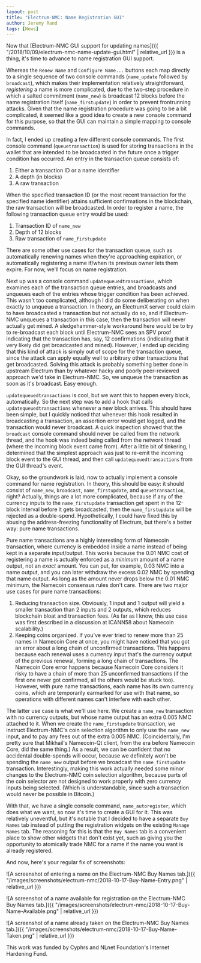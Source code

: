 ```yaml
---
layout: post
title: "Electrum-NMC: Name Registration GUI"
author: Jeremy Rand
tags: [News]
---
```


Now that [Electrum-NMC GUI support for updating names]({{ "/2018/10/09/electrum-nmc-name-update-gui.html" | relative_url }}) is a thing, it's time to advance to name registration GUI support.

Whereas the `Renew Name` and `Configure Name...` buttons each map directly to a single sequence of two console commands (`name_update` followed by `broadcast`), which makes their implementation relatively straightforward, *registering* a name is more complicated, due to the two-step procedure in which a salted commitment (`name_new`) is broadcast 12 blocks before the name registration itself (`name_firstupdate`) in order to prevent frontrunning attacks.  Given that the name registration procedure was going to be a bit complicated, it seemed like a good idea to create a new console command for this purpose, so that the GUI can maintain a simple mapping to console commands.

In fact, I ended up creating a few different console commands.  The first console command (`queuetransaction`) is used for storing transactions in the wallet that are intended to be broadcasted in the future once a trigger condition has occurred.  An entry in the transaction queue consists of:

1. Either a transaction ID or a name identifier
2. A depth (in blocks)
3. A raw transaction

When the specified transaction ID (or the most recent transaction for the specified name identifier) attains sufficient confirmations in the blockchain, the raw transaction will be broadcasted.  In order to register a name, the following transaction queue entry would be used:

1. Transaction ID of `name_new`
2. Depth of 12 blocks
3. Raw transaction of `name_firstupdate`

There are some other use cases for the transaction queue, such as automatically renewing names when they're approaching expiration, or automatically registering a name if/when its previous owner lets them expire.  For now, we'll focus on name registration.

Next up was a console command `updatequeuedtransactions`, which examines each of the transaction queue entries, and broadcasts and unqueues each of the entries whose trigger condition has been achieved.  This wasn't too complicated, although I did do some deliberating on when exactly to unqueue a transaction.  In theory, an ElectrumX server could claim to have broadcasted a transaction but not actually do so, and if Electrum-NMC unqueues a transaction in this case, then the transaction will never actually get mined.  A sledgehammer-style workaround here would be to try to re-broadcast each block until Electrum-NMC sees an SPV proof indicating that the transaction has, say, 12 confirmations (indicating that it very likely did get broadcasted and mined).  However, I ended up deciding that this kind of attack is simply out of scope for the transaction queue, since the attack can apply equally well to arbitrary other transactions that get broadcasted.  Solving this attack is probably something better done in upstream Electrum than by whatever hacky and poorly peer-reviewed approach we'd take in Electrum-NMC.  So, we unqueue the transaction as soon as it's broadcast.  Easy enough.

`updatequeuedtransactions` is cool, but we want this to happen every block, automatically.  So the next step was to add a hook that calls `updatequeuedtransactions` whenever a new block arrives.  This should have been simple, but I quickly noticed that whenever this hook resulted in broadcasting a transaction, an assertion error would get logged, and the transaction would never broadcast.  A quick inspection showed that the `broadcast` console command should never be called from the network thread, and the hook was indeed being called from the network thread (where the incoming block event came from).  After a little bit of tinkering, I determined that the simplest approach was just to re-emit the incoming block event to the GUI thread, and then call `updatequeuedtransactions` from the GUI thread's event.

Okay, so the groundwork is laid, now to actually implement a console command for name registration.  In theory, this should be easy: it should consist of `name_new`, `broadcast`, `name_firstupdate`, and `queuetransaction`, right?  Actually, things are a lot more complicated, because if any of the currency inputs to the `name_firstupdate` transaction get spent in the 12-block interval before it gets broadcasted, then the `name_firstupdate` will be rejected as a double-spend.  Hypothetically, I could have fixed this by abusing the address-freezing functionality of Electrum, but there's a better way: pure name transactions.

Pure name transactions are a highly interesting form of Namecoin transaction, where currency is embedded inside a name instead of being kept in a separate input/output.  This works because the 0.01 NMC cost of registering a name is actually enforced as a *minimum* amount of a name output, not an *exact* amount.  You can put, for example, 0.03 NMC into a name output, and you can later withdraw the excess 0.02 NMC by spending that name output.  As long as the amount never drops below the 0.01 NMC minimum, the Namecoin consensus rules don't care.  There are two major use cases for pure name transactions:

1. Reducing transaction size.  Obviously, 1 input and 1 output will yield a smaller transaction than 2 inputs and 2 outputs, which reduces blockchain bloat and transaction fees.  (As far as I know, this use case was first described in a discussion at ICANN58 about Namecoin scalability.)
2. Keeping coins organized.  If you've ever tried to renew more than 25 names in Namecoin Core at once, you might have noticed that you got an error about a long chain of unconfirmed transactions.  This happens because each renewal uses a currency input that's the currency output of the previous renewal, forming a long chain of transactions.  The Namecoin Core error happens because Namecoin Core considers it risky to have a chain of more than 25 unconfirmed transactions (if the first one never got confirmed, all the others would be stuck too).  However, with pure name transactions, each name has its own currency coins, which are temporarily earmarked for use with that name, so operations with different names can't interfere with each other.

The latter use case is what we'll use here.  We create a `name_new` transaction with no currency outputs, but whose name output has an extra 0.005 NMC attached to it.  When we create the `name_firstupdate` transaction, we instruct Electrum-NMC's coin selection algorithm to only use the `name_new` input, and to pay any fees out of the extra 0.005 NMC.  (Coincidentally, I'm pretty sure that Mikhail's Namecoin-Qt client, from the era before Namecoin Core, did the same thing.)  As a result, we can be confident that no accidental double-spends will occur, because we definitely won't be spending the `name_new` output before we broadcast the `name_firstupdate` transaction.  Interestingly, making this work actually needed some minor changes to the Electrum-NMC coin selection algorithm, because parts of the coin selector are not designed to work properly with zero currency inputs being selected.  (Which is understandable, since such a transaction would never be possible in Bitcoin.)

With that, we have a single console command, `name_autoregister`, which does what we want, so now it's time to create a GUI for it.  This was relatively uneventful, but it's notable that I decided to have a separate `Buy Names` tab instead of putting the registration widgets on the existing `Manage Names` tab.  The reasoning for this is that the `Buy Names` tab is a convenient place to show other widgets that don't exist yet, such as giving you the opportunity to atomically trade NMC for a name if the name you want is already registered.

And now, here's your regular fix of screenshots:

![A screenshot of entering a name on the Electrum-NMC Buy Names tab.]({{ "/images/screenshots/electrum-nmc/2018-10-17-Buy-Name-Entry.png" | relative_url }})

![A screenshot of a name available for registration on the Electrum-NMC Buy Names tab.]({{ "/images/screenshots/electrum-nmc/2018-10-17-Buy-Name-Available.png" | relative_url }})

![A screenshot of a name already taken on the Electrum-NMC Buy Names tab.]({{ "/images/screenshots/electrum-nmc/2018-10-17-Buy-Name-Taken.png" | relative_url }})

This work was funded by Cyphrs and NLnet Foundation's Internet Hardening Fund.
